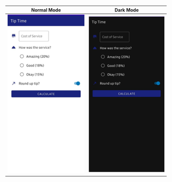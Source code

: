 Normal Mode             |  Dark Mode
:-------------------------:|:-------------------------:
![](https://raw.githubusercontent.com/KshitijNariya/Tip_Calc_using_Android/master/WhatsApp%20Image%202021-01-04%20at%206.39.42%20PM.jpeg)  |  ![](https://raw.githubusercontent.com/KshitijNariya/Tip_Calc_using_Android/master/WhatsApp%20Image%202021-01-04%20at%206.39.42%20PM%20(1).jpeg)
